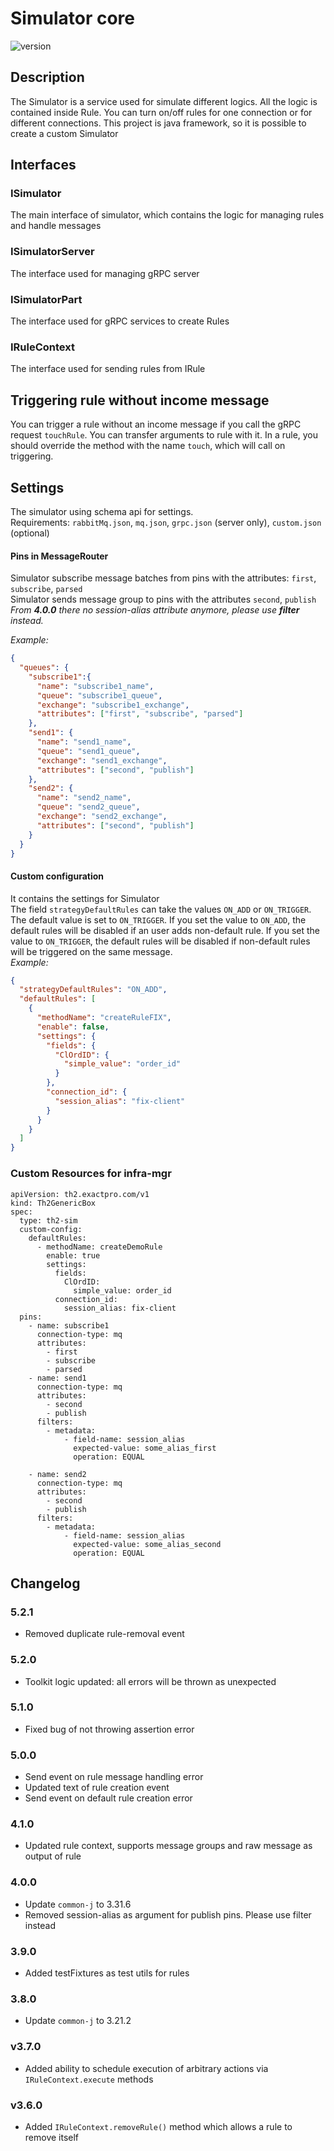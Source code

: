 # Simulator core
![version](https://img.shields.io/badge/version-5.2.0-blue.svg)
## Description
The Simulator is a service used for simulate different logics.
All the logic is contained inside Rule. 
You can turn on/off rules for one connection or for different connections.
This project is java framework, so it is possible to create a custom Simulator 
## Interfaces
### ISimulator
The main interface of simulator, which contains the logic for managing rules and handle messages 
### ISimulatorServer
The interface used for managing gRPC server
### ISimulatorPart
The interface used for gRPC services to create Rules
### IRuleContext
The interface used for sending rules from IRule
## Triggering rule without income message
You can trigger a rule without an income message if you call the gRPC request ``touchRule``. 
You can transfer arguments to rule with it.
In a rule, you should override the method with the name ``touch``, which will call on triggering.
## Settings
The simulator using schema api for settings. \
Requirements: ``rabbitMq.json``, ``mq.json``, ``grpc.json`` (server only), ``custom.json`` (optional) 
#### Pins in MessageRouter
Simulator subscribe message batches from pins with the attributes: ``first``, ``subscribe``, ``parsed`` \
Simulator sends message group to pins with the attributes ``second``, ``publish`` \
_From **4.0.0** there no session-alias attribute anymore, please use **filter** instead._

*Example:*
```json
{
  "queues": {
    "subscribe1":{
      "name": "subscribe1_name",
      "queue": "subscribe1_queue",
      "exchange": "subscribe1_exchange",
      "attributes": ["first", "subscribe", "parsed"]
    },
    "send1": {
      "name": "send1_name",
      "queue": "send1_queue",
      "exchange": "send1_exchange",
      "attributes": ["second", "publish"]
    },
    "send2": {
      "name": "send2_name",
      "queue": "send2_queue",
      "exchange": "send2_exchange",
      "attributes": ["second", "publish"]
    }
  }
}
```
#### Custom configuration
It contains the settings for Simulator \
The field `strategyDefaultRules` can take the values `ON_ADD` or `ON_TRIGGER`. 
The default value is set to `ON_TRIGGER`.
If you set the value to `ON_ADD`, the default rules will be disabled if an user adds non-default rule.
If you set the value to `ON_TRIGGER`, the default rules will be disabled if non-default rules will be triggered on the same message. \
*Example:*

```json
{
  "strategyDefaultRules": "ON_ADD",
  "defaultRules": [
    {
      "methodName": "createRuleFIX",
      "enable": false,
      "settings": {
        "fields": {
          "ClOrdID": {
            "simple_value": "order_id"
          }
        },
        "connection_id": {
          "session_alias": "fix-client"
        }
      }
    }
  ]
}
```
### Custom Resources for infra-mgr
```ymal
apiVersion: th2.exactpro.com/v1
kind: Th2GenericBox
spec:
  type: th2-sim
  custom-config:
    defaultRules:
      - methodName: createDemoRule
        enable: true
        settings:
          fields:
            ClOrdID: 
              simple_value: order_id
          connection_id:
            session_alias: fix-client
  pins:
    - name: subscribe1
      connection-type: mq
      attributes:
        - first
        - subscribe
        - parsed
    - name: send1
      connection-type: mq
      attributes:
        - second
        - publish
      filters:
        - metadata:
            - field-name: session_alias
              expected-value: some_alias_first
              operation: EQUAL

    - name: send2
      connection-type: mq
      attributes:
        - second
        - publish
      filters:
        - metadata:
            - field-name: session_alias
              expected-value: some_alias_second
              operation: EQUAL
```

## Changelog

### 5.2.1
+ Removed duplicate rule-removal event

### 5.2.0
+ Toolkit logic updated: all errors will be thrown as unexpected

### 5.1.0
+ Fixed bug of not throwing assertion error

### 5.0.0
+ Send event on rule message handling error
+ Updated text of rule creation event
+ Send event on default rule creation error

### 4.1.0
+ Updated rule context, supports message groups and raw message as output of rule

### 4.0.0
+ Update `common-j` to 3.31.6
+ Removed session-alias as argument for publish pins. Please use filter instead

### 3.9.0
+ Added testFixtures as test utils for rules

### 3.8.0
+ Update `common-j` to 3.21.2

### v3.7.0
+ Added ability to schedule execution of arbitrary actions via `IRuleContext.execute` methods

### v3.6.0
+ Added `IRuleContext.removeRule()` method which allows a rule to remove itself